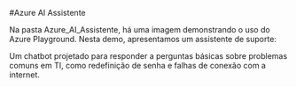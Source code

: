 #Azure AI Assistente  

Na pasta Azure_AI_Assistente, há uma imagem demonstrando o uso do Azure Playground.
Nesta demo, apresentamos um assistente de suporte:  

Um chatbot projetado para responder a perguntas básicas sobre problemas comuns em TI, como redefinição de senha e falhas de conexão com a internet.
